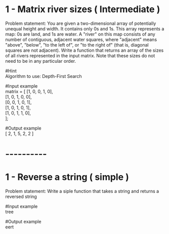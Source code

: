 # 1 - Matrix river sizes ( Intermediate )

Problem statement: You are given a two-dimensional array of potentially unequal height and width. It contains only 0s and 1s. This array represents a map: 0s are land, and 1s are water. A "river" on this map consists of any number of contiguous, adjacent water squares, where "adjacent" means "above", "below", "to the left of", or "to the right of" (that is, diagonal squares are not adjacent). Write a function that returns an array of the sizes of all rivers represented in the input matrix. Note that these sizes do not need to be in any particular order.

#Hint  
Algorithm to use: Depth-First Search

#Input example  
 matrix = [
[1, 0, 0, 1, 0],  
[1, 0, 1, 0, 0],  
[0, 0, 1, 0, 1],  
[1, 0, 1, 0, 1],  
[1, 0, 1, 1, 0],  
];

#Output example  
[ 2, 1, 5, 2, 2 ]

# ----------

# 1 - Reverse a string ( simple )

Problem statement: Write a siple function that takes a string and returns a reversed string

#Input example  
tree

#Output example  
eert
